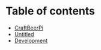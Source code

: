 # Table of contents

* [CraftBeerPi](README.md)
* [Untitled](untitled.md)
* [Development](development.md)

